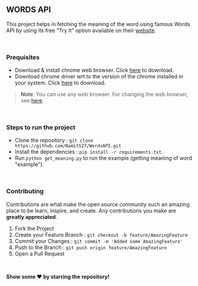 ## WORDS API

This project helps in fetching the meaning of the word using famous Words API by using its free "Try It" option available on their [website](https://www.wordsapi.com/).

<br>

### Prequisites

-   Download & install chrome web browser. Click [here](https://www.google.com/chrome/) to download.
-   Download chrome driver wrt to the version of the chrome installed in your system. Click [here](https://chromedriver.chromium.org/downloads) to download.

> **Note**: You can use any web browser. For changing the web browser, see [here](https://www.selenium.dev/documentation/en/webdriver/).

<br>

### Steps to run the project

-   Clone the repository : `git clone https://github.com/NamitS27/WordsAPI.git`
-   Install the dependencies : `pip install -r requirements.txt`.
-   Run `python get_meaning.py` to run the example (getting meaning of word "example").

<br>

### Contributing

Contributions are what make the open source community such an amazing place to be learn, inspire, and create. Any contributions you make are **greatly appreciated**.

1. Fork the Project
2. Create your Feature Branch : `git checkout -b feature/AmazingFeature`
3. Commit your Changes : `git commit -m 'Added some AmazingFeature'`
4. Push to the Branch : `git push origin feature/AmazingFeature`
5. Open a Pull Request

<br>

**Show some ❤️ by starring the repository!**

